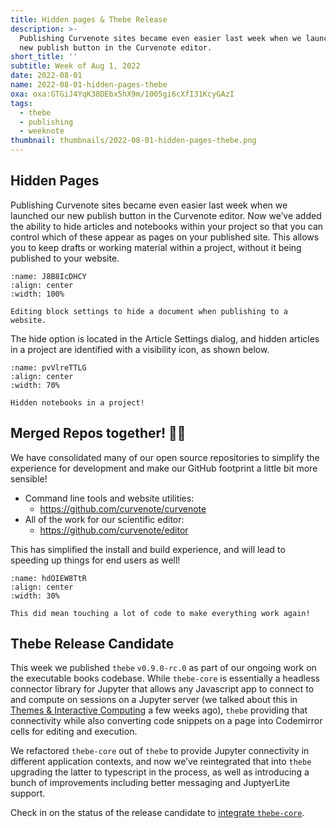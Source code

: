 ```yaml
---
title: Hidden pages & Thebe Release
description: >-
  Publishing Curvenote sites became even easier last week when we launched our
  new publish button in the Curvenote editor.
short_title: ''
subtitle: Week of Aug 1, 2022
date: 2022-08-01
name: 2022-08-01-hidden-pages-thebe
oxa: oxa:GTGiJ4YqK38DEbx5hX9m/1005gi6cXfI31KcyGAzI
tags:
  - thebe
  - publishing
  - weeknote
thumbnail: thumbnails/2022-08-01-hidden-pages-thebe.png
---
```


## Hidden Pages

Publishing Curvenote sites became even easier last week when we launched our new publish button in the Curvenote editor. Now we’ve added the ability to hide articles and notebooks within your project so that you can control which of these appear as pages on your published site. This allows you to keep drafts or working material within a project, without it being published to your website.

```{figure} images/GTGiJ4YqK38DEbx5hX9m-n71ExCfz8ODDzNhQDJs6-v1.png
:name: J8B8IcDHCY
:align: center
:width: 100%

Editing block settings to hide a document when publishing to a website.
```

The hide option is located in the Article Settings dialog, and hidden articles in a project are identified with a visibility icon, as shown below.

```{figure} images/GTGiJ4YqK38DEbx5hX9m-ea9gDR7T2lRukV77Fp40-v1.png
:name: pvVlreTTLG
:align: center
:width: 70%

Hidden notebooks in a project!
```

## Merged Repos together! 👩🔬

We have consolidated many of our open source repositories to simplify the experience for development and make our GitHub footprint a little bit more sensible!

- Command line tools and website utilities:
  - <https://github.com/curvenote/curvenote>
- All of the work for our scientific editor:
  - <https://github.com/curvenote/editor>

This has simplified the install and build experience, and will lead to speeding up things for end users as well!

```{figure} images/GTGiJ4YqK38DEbx5hX9m-AEQfweqHBFfXnMtqeVmv-v1.png
:name: hdOIEW8TtR
:align: center
:width: 30%

This did mean touching a lot of code to make everything work again!
```

## Thebe Release Candidate

This week we published `thebe` `v0.9.0-rc.0` as part of our ongoing work on the executable books codebase. While `thebe-core` is essentially a headless connector library for Jupyter that allows any Javascript app to connect to and compute on sessions on a Jupyter server (we talked about this in [Themes & Interactive Computing](oxa:GTGiJ4YqK38DEbx5hX9m/yxuBODMK3JiIsAAQkhym 'Themes & Interactive Computing') a few weeks ago), `thebe` providing that connectivity while also converting code snippets on a page into Codemirror cells for editing and execution.

We refactored `thebe-core` out of `thebe` to provide Jupyter connectivity in different application contexts, and now we’ve reintegrated that into `thebe` upgrading the latter to typescript in the process, as well as introducing a bunch of improvements including better messaging and JuptyerLite support.

Check in on the status of the release candidate to [integrate `thebe-core`](https://github.com/executablebooks/thebe/pull/554).
